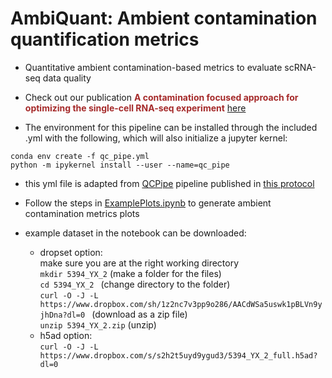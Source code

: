 # AmbiQuant: Ambient contamination quantification metrics
- Quantitative ambient contamination-based metrics to evaluate scRNA-seq data quality
- Check out our publication **<font color = brown>A contamination focused approach for optimizing the single-cell RNA-seq experiment</font>** [here](https://doi.org/10.1016/j.isci.2023.107242)


- The environment for this pipeline can be installed through the included .yml with the following, which will also initialize a jupyter kernel: 
```
conda env create -f qc_pipe.yml
python -m ipykernel install --user --name=qc_pipe
```
- this yml file is adapted from [QCPipe](https://github.com/Ken-Lau-Lab/STAR_Protocol.git) pipeline published in [this protocol](https://pubmed.ncbi.nlm.nih.gov/33982010/)


- Follow the steps in [ExamplePlots.ipynb](https://github.com/Ken-Lau-Lab/AmbientContaminationMetrics/blob/main/ExamplePlots.ipynb) to generate ambient contamination metrics plots
- example dataset in the notebook can be downloaded:
    + dropset option:
    <br> make sure you are at the right working directory
    <br>```mkdir 5394_YX_2``` (make a folder for the files)
    <br>```cd 5394_YX_2 ``` (change directory to the folder) 
    <br>```curl -O -J -L https://www.dropbox.com/sh/1z2nc7v3pp9o286/AACdWSa5uswk1pBLVn9yjhDna?dl=0 ``` (download as a zip file) 
    <br>```unzip 5394_YX_2.zip``` (unzip)
    + h5ad option:
    <br>```curl -O -J -L https://www.dropbox.com/s/s2h2t5uyd9ygud3/5394_YX_2_full.h5ad?dl=0```

